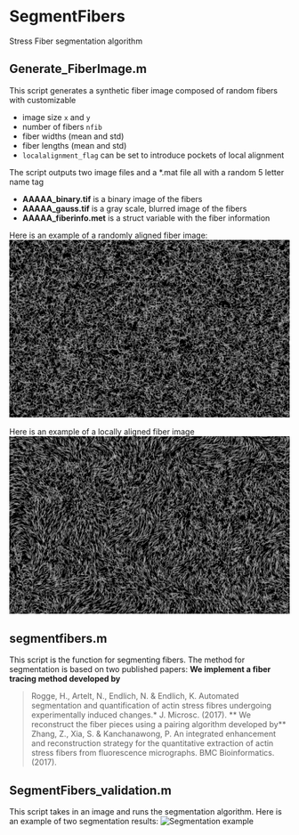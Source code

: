 # SegmentFibers
Stress Fiber segmentation algorithm

## Generate_FiberImage.m
This script generates a synthetic fiber image composed of random fibers with customizable 
* image size `x` and `y`
* number of fibers `nfib`
* fiber widths (mean and std) 
* fiber lengths (mean and std)
* `localalignment_flag` can be set to introduce pockets of local alignment

The script outputs two image files and a *.mat file all with a random 5 letter name tag
* **AAAAA_binary.tif** is a binary image of the fibers
* **AAAAA_gauss.tif** is a gray scale, blurred image of the fibers
* **AAAAA_fiberinfo.met** is a struct variable with the fiber information

Here is an example of a randomly aligned fiber image:
![Randomly Aligned](/randomalign_example/PYWDF_gauss.png)

Here is an example of a locally aligned fiber image
![Locally Aligned](/localalign_example/IGOTA_gauss.png)

## segmentfibers.m
This script is the function for segmenting fibers. The method for segmentation is based on two published papers:
**We implement a fiber tracing method developed by**
> Rogge, H., Artelt, N., Endlich, N. & Endlich, K. Automated segmentation
> and quantification of actin stress fibres undergoing experimentally
> induced changes.* J. Microsc. (2017).
** We reconstruct the fiber pieces using a pairing algorithm developed by**
> Zhang, Z., Xia, S. & Kanchanawong, P. An integrated enhancement and
> reconstruction strategy for the quantitative extraction of actin stress
> fibers from fluorescence micrographs. BMC Bioinformatics. (2017).

## SegmentFibers_validation.m
This script takes in an image and runs the segmentation algorithm.
Here is an example of two segmentation results:
![Segmentation example](SegmentationExample.png)
